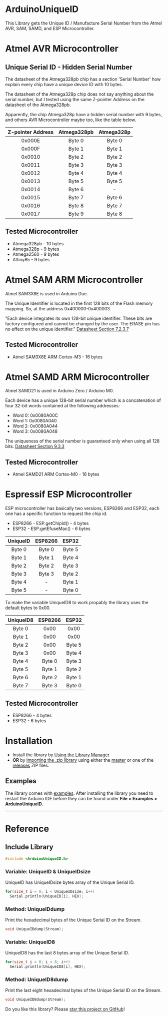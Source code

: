 # ArduinoUniqueID

This Library gets the Unique ID / Manufacture Serial Number from the Atmel AVR, SAM, SAMD, and ESP Microcontroller.

# Atmel AVR Microcontroller

## Unique Serial ID - Hidden Serial Number

The datasheet of the Atmega328pb chip has a section 'Serial Number' how explain every chip have a unique device ID with 10 bytes. <br/>

The datasheet of the Atmega328p chip does not say anything about the serial number, but I tested using the same Z-pointer Address on the datasheet of the Atmega328pb. <br/>

Apparently, the chip Atmega328p have a hidden serial number with 9 bytes, and others AVR Microcontroller maybe too, like the table below. <br/>

| Z-pointer Address | Atmega328pb | Atmega328p |
| :-------: | :------: | :------:|
| 0x000E | Byte 0 | Byte 0 |
| 0x000F | Byte 1 | Byte 1 |
| 0x0010 | Byte 2 | Byte 2 |
| 0x0011 | Byte 3 | Byte 3 |
| 0x0012 | Byte 4 | Byte 4 |
| 0x0013 | Byte 5 | Byte 5 |
| 0x0014 | Byte 6 | - |
| 0x0015 | Byte 7 | Byte 6 |
| 0x0016 | Byte 8 | Byte 7 |
| 0x0017 | Byte 9 | Byte 8 |

## Tested Microcontroller

* Atmega328pb - 10 bytes
* Atmega328p - 9 bytes
* Atmega2560 - 9 bytes
* Attiny85 - 9 bytes

# Atmel SAM ARM Microcontroller

Atmel SAM3X8E is used in Arduino Due. 

The Unique Identifier is located in the first 128 bits of the Flash memory mapping. So, at the address 0x400000-0x400003.

"Each device integrates its own 128-bit unique identifier. These bits are factory configured and cannot be changed by the user. The ERASE pin has no effect on the unique identifier." [Datasheet Section 7.2.3.7](http://ww1.microchip.com/downloads/en/devicedoc/atmel-11057-32-bit-cortex-m3-microcontroller-sam3x-sam3a_datasheet.pdf)

## Tested Microcontroller

* Atmel SAM3X8E ARM Cortex-M3 - 16 bytes

# Atmel SAMD ARM Microcontroller

Atmel SAMD21 is used in Arduino Zero / Arduino M0. 

Each device has a unique 128-bit serial number which is a concatenation of four 32-bit words contained at the following addresses: 

* Word 0: 0x0080A00C 
* Word 1: 0x0080A040
* Word 2: 0x0080A044
* Word 3: 0x0080A048

The uniqueness of the serial number is guaranteed only when using all 128 bits. [Datasheet Section 9.3.3](https://cdn.sparkfun.com/datasheets/Dev/Arduino/Boards/Atmel-42181-SAM-D21_Datasheet.pdf)

## Tested Microcontroller

* Atmel SAMD21 ARM Cortex-M0 - 16 bytes

# Espressif ESP Microcontroller

ESP microcontroller has basically two versions, ESP8266 and ESP32, each one has a specific function to request the chip id. <br/>

* ESP8266 - ESP.getChipId() - 4 bytes
* ESP32 - ESP.getEfuseMac() - 6 bytes

| UniqueID | ESP8266 | ESP32 |
| :-------: | :------: | :------:|
| Byte 0| Byte 0 | Byte 5 |
| Byte 1| Byte 1 | Byte 4 |
| Byte 2| Byte 2 | Byte 3 |
| Byte 3| Byte 3 | Byte 2 |
| Byte 4| - | Byte 1 |
| Byte 5| - | Byte 0 |

To make the variable UniqueID8 to work propably the library uses the default bytes to 0x00. <br/>

| UniqueID8 | ESP8266 | ESP32 |
| :-------: | :------: | :------:|
| Byte 0| 0x00 | 0x00 |
| Byte 1| 0x00 | 0x00 |
| Byte 2| 0x00 | Byte 5 |
| Byte 3| 0x00 | Byte 4 |
| Byte 4| Byte 0 | Byte 3 |
| Byte 5| Byte 1 | Byte 2 |
| Byte 6| Byte 2 | Byte 1 |
| Byte 7| Byte 3 | Byte 0 |

## Tested Microcontroller

* ESP8266 - 4 bytes
* ESP32 - 6 bytes

# Installation

* Install the library by [Using the Library Manager](https://www.arduino.cc/en/Guide/Libraries#toc3)
* **OR** by [Importing the .zip library](https://www.arduino.cc/en/Guide/Libraries#toc4) using either the [master](https://github.com/ricaun/ArduinoUniqueID/archive/1.0.7.zip) or one of the [releases](https://github.com/ricaun/ArduinoUniqueID/releases) ZIP files.

## Examples

The library comes with [examples](examples). After installing the library you need to restart the Arduino IDE before they can be found under **File > Examples > ArduinoUniqueID**.

---

# Reference

## Include Library

```c
#include <ArduinoUniqueID.h>
```

### Variable: UniqueID & UniqueIDsize

UniqueID has UniqueIDsize bytes array of the Unique Serial ID.

```c
for(size_t i = 0; i < UniqueIDsize; i++)
  Serial.println(UniqueID[i], HEX);
```

### Method: UniqueIDdump

Print the hexadecimal bytes of the Unique Serial ID on the Stream.

```c
void UniqueIDdump(Stream);
```

### Variable: UniqueID8

UniqueID8 has the last 8 bytes array of the Unique Serial ID.

```c
for(size_t i = 0; i < 8; i++)
  Serial.println(UniqueID8[i], HEX);
```

### Method: UniqueID8dump

Print the last eight hexadecimal bytes of the Unique Serial ID on the Stream.

```c
void UniqueID8dump(Stream);
```

Do you like this library? Please [star this project on GitHub](https://github.com/ricaun/ArduinoUniqueID/stargazers)!
